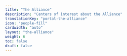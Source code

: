 ```yaml
---
title: "The Alliance"
description: "Centers of interest about the Alliance"
translationKey: "portal-the-alliance"
icon: "people-fill"
cardwidth: "auto"
layout: "the-alliance"
weight: 6
toc: false
draft: false
---
```

